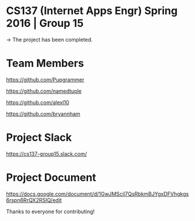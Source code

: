# CS137 (Internet Apps Engr) Spring 2016 | Group 15

-> The project has been completed.

# Team Members
https://github.com/Pupgrammer

https://github.com/namedtuple

https://github.com/alexl10

https://github.com/bryannham

# Project Slack
https://cs137-group15.slack.com/

# Project Document
https://docs.google.com/document/d/1GwJMScjl7QsRbkmBJYgxDFVhgkgs6rspn6RrQX2RSIQ/edit

Thanks to everyone for contributing!
